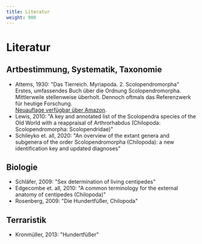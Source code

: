 ```yaml
---
title: Literatur
weight: 900
---
```


# Literatur

## Artbestimmung, Systematik, Taxonomie

* Attems, 1930: "Das Tierreich. Myriapoda. 2. Scolopendromorpha"  
Erstes, umfassendes Buch über die Ordnung Scolopendromorpha. Mittlerweile stellenweise überholt. Dennoch oftmals das Referenzwerk für heutige Forschung.  
[Neuauflage verfügbar über Amazon](https://www.amazon.de/Myriapoda-Scolopendromorpha-Tierreich-Animal-Kingdom/dp/3112372999).
* Lewis, 2010: "A key and annotated list of the Scolopendra species of the Old World with a reappraisal of Arthrorhabdus (Chilopoda: Scolopendromorpha: Scolopendridae)"
* Schileyko et. all, 2020: "An overview of the extant genera and subgenera of the order Scolopendromorpha (Chilopoda): a new identification key and updated diagnoses"

## Biologie

* Schläfer, 2009: "Sex determination of living centipedes"
* Edgecombe et. all, 2010: "A common terminology for the external anatomy of centipedes (Chilopoda)"
* Rosenberg, 2009: "Die Hundertfüßer, Chilopoda"  

## Terraristik

* Kronmüller, 2013: "Hundertfüßer"
